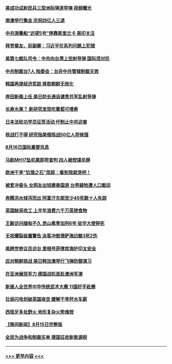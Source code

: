 #### [美成功试射民兵三型洲际弹道导弹 视频曝光](../pages/prog202/a103503783.md?t=08170501) 
#### [南澳举行集会 庆祝四亿人三退](../pages/prog202/a103503735.md?t=08170501) 
#### [中共测量船“远望5号”停靠斯里兰卡 美印关注](../pages/prog202/a103503728.md?t=08170501) 
#### [拜登挚友、前副卿：习近平在系列问题上犯错](../pages/prog202/a103503608.md?t=08170501) 
#### [美第七舰队司令：中共向台湾上空射导弹 国际须对抗](../pages/prog202/a103503574.md?t=08170501) 
#### [中共制裁台7人 陆委会：台非中共管辖制裁无效](../pages/prog202/a103503569.md?t=08170501) 
#### [韩国再提经济奖励 换取朝鲜无核化](../pages/prog202/a103502992.md?t=08170501) 
#### [岸田新阁上任 美日防长通话谴责共军乱射导弹](../pages/prog202/a103503561.md?t=08170501) 
#### [长寿水果？ 新研究发现吃葡萄可增寿](../pages/prog202/a103503480.md?t=08170501) 
#### [日本法轮功学员征签活动 吁制止中共迫害](../pages/prog202/a103503445.md?t=08170501) 
#### [核战打不得 研究指美俄核战50亿人将挨饿](../pages/prog202/a103503475.md?t=08170501) 
#### [8月16日国际重要讯息](../pages/prog202/a103503437.md?t=08170501) 
#### [马航MH17坠机案即将宣判 四人被控谋杀罪](../pages/prog202/a103503414.md?t=08170501) 
#### [欧洲干旱“饥饿之石”现踪：看到我就哭吧！](../pages/prog202/a103503381.md?t=08170501) 
#### [被爱冲昏头 女网友出钱邀泰国游 台男疑险遭人口贩运](../pages/prog202/a103503374.md?t=08170501) 
#### [奔腾洪水倾泻而出 阿富汗东部至少40死数十人失踪](../pages/prog202/a103503323.md?t=08170501) 
#### [英国缺采收工 上半年浪费六千万英镑食物](../pages/prog202/a103503301.md?t=08170501) 
#### [王毅访问缅甸不久 昂山素季加刑6年 驻华大使猝死](../pages/prog202/a103503255.md?t=08170501) 
#### [无视爆裂装置警告 泳客冲敖德萨海边酿3死2伤](../pages/prog202/a103503250.md?t=08170501) 
#### [美跨党参议员访台 里根号菲律宾海护印太安全](../pages/prog202/a103503138.md?t=08170501) 
#### [应对朝鲜挑战 美日韩加澳举行飞弹防御演习](../pages/prog202/a103503215.md?t=08170501) 
#### [在亚洲展现军力 德国战机首赴澳洲军演](../pages/prog202/a103503186.md?t=08170501) 
#### [新唐人全世界中华传统武术大赛 11国好手赴赛](../pages/prog202/a103503160.md?t=08170501) 
#### [壮丽闪电划破英国夜空 缓解干旱杯水车薪](../pages/prog202/a103502994.md?t=08170501) 
#### [西班牙多处野火 地形复杂火势难控](../pages/prog202/a103503051.md?t=08170501) 
#### [【晚间新闻】8月15日完整版](../pages/prog202/a103503122.md?t=08170501) 
#### [全民为战争和制裁买单 德国征收新能源税](../pages/prog202/a103503067.md?t=08170501) 

----
#### [ >>> 更早内容 <<< ](../indexes/prog202-earlier.md)
